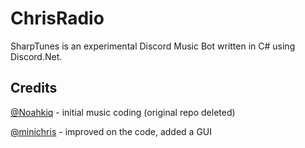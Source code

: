 # ChrisRadio
SharpTunes is an experimental Discord Music Bot written in C# using Discord.Net.

## Credits
[@Noahkiq](https://github.com/Noahkiq) - initial music coding (original repo deleted)

[@minichris](https://github.com/minichris) - improved on the code, added a GUI
